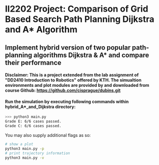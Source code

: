 # II2202 Project: Comparison of Grid Based Search Path Planning Dijkstra and A* Algorithm
## Implement hybrid version of two popular path-planning algorithms Dijkstra & A* and compare their performance 

#### Disclaimer: This is a project extended from the lab assignment of "DD2410 Introduction to Robotics" offered by KTH.  The simualtion environments and plot modules are provided by and downloaded from course Github: https://github.com/cisprague/dubins.git

#### Run the simulation by executing following commands within hybrid_A*_and_Dijkstra directory:

```bash
>>> python3 main.py
Grade E: 6/6 cases passed.
Grade C: 6/6 cases passed.
```

You may also supply additional flags as so:
```bash
# show a plot
python3 main.py -p
# print trajectory information
python3 main.py -v
```
